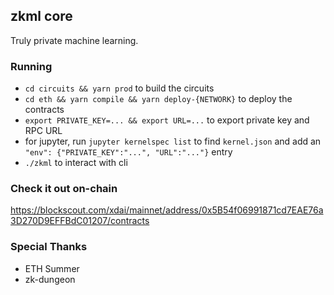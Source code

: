 ## zkml core

Truly private machine learning.

### Running

* `cd circuits && yarn prod` to build the circuits
* `cd eth && yarn compile && yarn deploy-{NETWORK}` to deploy the contracts
* `export PRIVATE_KEY=... && export URL=...` to export private key and RPC URL
* for jupyter, run `jupyter kernelspec list` to find `kernel.json` and add an `"env": {"PRIVATE_KEY":"...", "URL":"..."}` entry
* `./zkml` to interact with cli

### Check it out on-chain

https://blockscout.com/xdai/mainnet/address/0x5B54f06991871cd7EAE76a3D270D9EFFBdC01207/contracts

### Special Thanks

* ETH Summer
* zk-dungeon
